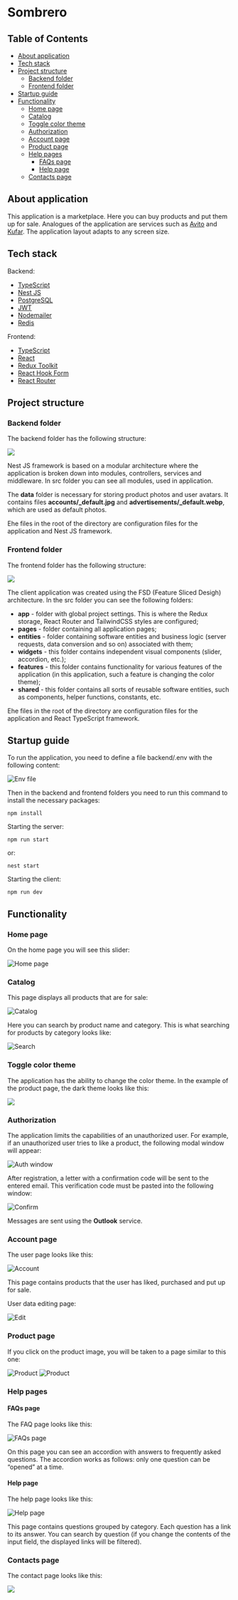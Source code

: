 # Sombrero

## Table of Contents
- [About application](#About-application)
- [Tech stack](#Tech-stack)
- [Project structure](#Project-structure)
  - [Backend folder](#Backend-folder)
  - [Frontend folder](#Frontend-folder)
- [Startup guide](#Startup-guide)
- [Functionality](#Functionality)
  - [Home page](#Home-page)
  - [Catalog](#Catalog)
  - [Toggle color theme](#Toggle-color-theme)
  - [Authorization](#Authorization)
  - [Account page](#Account-page)
  - [Product page](#Product-page)
  - [Help pages](#Help-pages)
    - [FAQs page](#FAQs-page)
    - [Help page](#Help-page)
  - [Contacts page](#Contacts-page)




## About application

This application is a marketplace. Here you can buy products and put them up for sale. Analogues of the application are services such as <a href="https://www.avito.ru/">Avito</a> and <a href="https://www.kufar.by/l">Kufar</a>. The application layout adapts to any screen size.


## Tech stack

Backend:
* <a href="https://www.typescriptlang.org/">TypeScript</a>
* <a href="https://nestjs.com/">Nest JS</a>
* <a href="https://www.postgresql.org/">PostgreSQL</a>
* <a href="https://jwt.io/">JWT</a>
* <a href="https://www.nodemailer.com/">Nodemailer</a>
* <a href="https://redis.io/">Redis</a>

Frontend:
* <a href="https://www.typescriptlang.org/">TypeScript</a>
* <a href="https://react.dev/">React</a>
* <a href="https://redux.js.org/">Redux Toolkit</a>
* <a href="https://react-hook-form.com/">React Hook Form</a>
* <a href="https://reactrouter.com/en/main">React Router</a>


## Project structure

### Backend folder

The backend folder has the following structure:

<img src="./readme/project/backend_folder.png" />

Nest JS framework is based on a modular architecture where the application is broken down into modules, controllers, services and middleware. In src folder you can see all modules, used in application. 

The **data** folder is necessary for storing product photos and user avatars. It contains files **accounts/_default.jpg** and **advertisements/_default.webp**, which are used as default photos.

Еhe files in the root of the directory are configuration files for the application and Nest JS framework.

### Frontend folder

The frontend folder has the following structure:

<img src="./readme/project/frontend_folder.png" />

The client application was created using the FSD (Feature Sliced Desigh) architecture. In the src folder you can see the following folders:
* **app** - folder with global project settings. This is where the Redux storage, React Router and TailwindCSS styles are configured;
* **pages** - folder containing all application pages;
* **entities** - folder containing software entities and business logic (server requests, data conversion and so on) associated with them;
* **widgets** - this folder contains independent visual components (slider, accordion, etc.);
* **features** - this folder contains functionality for various features of the application (in this application, such a feature is changing the color theme);
* **shared** - this folder contains all sorts of reusable software entities, such as components, helper functions, constants, etc.

Еhe files in the root of the directory are configuration files for the application and React TypeScript framework.

## Startup guide

To run the application, you need to define a file backend/.env with the following content:

<img src="./readme/project/env.png" alt="Env file" />

Then in the backend and frontend folders you need to run this command to install the necessary packages:
```
npm install
```

Starting the server:
```
npm run start
```
or:
```
nest start
```

Starting the client:
```
npm run dev
```



## Functionality

### Home page

On the home page you will see this slider:

<img src="./readme/pages/slider.png" alt="Home page" />



### Catalog

This page displays all products that are for sale:

<img src="./readme/catalog/catalog.png" alt="Catalog" />

Here you can search by product name and category. This is what searching for products by category looks like:

<img src="./readme/catalog/search_by_category.png" alt="Search" />



### Toggle color theme

The application has the ability to change the color theme. In the example of the product page, the dark theme looks like this:

<img src="./readme/catalog/dark_theme.png" />



### Authorization

The application limits the capabilities of an unauthorized user. For example, if an unauthorized user tries to like a product, the following modal window will appear:

<img src="./readme/account/auth_in_catalog.png" alt="Auth window" />

After registration, a letter with a confirmation code will be sent to the entered email. This verification code must be pasted into the following window:

<img src="./readme/account/confirm_password.png" alt="Confirm" />

Messages are sent using the **Outlook** service.



### Account page

The user page looks like this:

<img src="./readme/account/account.png" alt="Account" />

This page contains products that the user has liked, purchased and put up for sale.

User data editing page:

<img src="./readme/account/edit_account.png" alt="Edit" />



### Product page

If you click on the product image, you will be taken to a page similar to this one:

<img src="./readme/advertisements/advertisement_page1.png" alt="Product" />
<img src="./readme/advertisements/advertisement_page2.png" alt="Product" />



### Help pages

#### FAQs page

The FAQ page looks like this:

<img src="./readme/pages/faqs.png" alt="FAQs page" />

On this page you can see an accordion with answers to frequently asked questions. The accordion works as follows: only one question can be “opened” at a time.

#### Help page

The help page looks like this:

<img src="./readme/pages/help.png" alt="Help page" />

This page contains questions grouped by category. Each question has a link to its answer. You can search by question (if you change the contents of the input field, the displayed links will be filtered).



### Contacts page

The contact page looks like this:

<img src="./readme/pages/contacts.png" />
